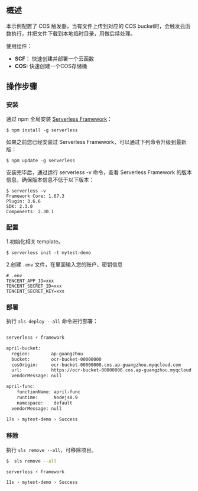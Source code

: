 ## 概述
	
本示例配置了 COS 触发器，当有文件上传到对应的 COS bucket时，会触发云函数执行，并把文件下载到本地临时目录，用做后续处理。

使用组件：

- **SCF：** 快速创建并部署一个云函数
- **COS:** 快速创建一个COS存储桶

## 操作步骤

### 安装

通过 npm 全局安装 [Serverless Framework](https://github.com/serverless/serverless)：

```shell
$ npm install -g serverless
```

如果之前您已经安装过 Serverless Framework，可以通过下列命令升级到最新版：

```shell
$ npm update -g serverless
```

安装完毕后，通过运行 serverless -v 命令，查看 Serverless Framework 的版本信息，确保版本信息不低于以下版本：

```shell
$ serverless –v
Framework Core: 1.67.3
Plugin: 3.6.6
SDK: 2.3.0
Components: 2.30.1
```

### 配置

1.初始化相关 template。

```console
$ serverless init -t mytest-demo
```

2.创建 `.env` 文件，在里面输入您的账户、密钥信息

```
# .env
TENCENT_APP_ID=xxx
TENCENT_SECRET_ID=xxx
TENCENT_SECRET_KEY=xxx

```

### 部署

执行 ` sls deploy --all ` 命令进行部署：

```bash

serverless ⚡ framework

april-bucket: 
  region:        ap-guangzhou
  bucket:        ocr-bucket-00000000
  cosOrigin:     ocr-bucket-00000000.cos.ap-guangzhou.myqcloud.com
  url:           https://ocr-bucket-00000000.cos.ap-guangzhou.myqcloud.com
  vendorMessage: null

april-func: 
    functionName: april-func
    runtime:      Nodejs8.9
    namespace:    default
  vendorMessage: null
  
17s › mytest-demo › Success
```

### 移除
执行 `sls remove --all`，可移除项目。

```bash
$  sls remove --all

serverless ⚡ framework

11s › mytest-demo › Success
```
